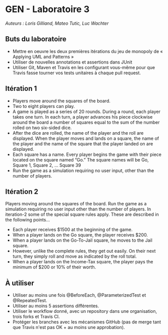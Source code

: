 # GEN - Laboratoire 3

_Auteurs : Loris Gilliand, Mateo Tutic, Luc Wachter_

## Buts du laboratoire
- Mettre en oeuvre les deux premières itérations du jeu de monopoly de « Applying UML and Patterns »
- Utiliser de nouvelles annotations et assertions dans JUnit
- Utiliser Git, Maven et Travis en les configurant vous-même pour que Travis fasse tourner vos tests unitaires à 
chaque pull request.

## Itération 1
- Players move around the squares of the board.
- Two to eight players can play.
- A game is played as a series of 20 rounds. During a round, each player takes one turn. In each turn, a player advances his piece clockwise around the board a number of squares equal to the sum of the number rolled on two six-sided dice.
- After the dice are rolled, the name of the player and the roll are displayed. When the player moves and lands on a square, the name of the player and the name of the square that the player landed on are displayed.
- Each square has a name. Every player begins the game with their piece located on the square named “Go.” The square names will be Go, Square 1, Square 2, ... Square 39
- Run the game as a simulation requiring no user input, other than the number of players.

## Itération 2
Players moving around the squares of the board. Run the game as a simulation requiring no user input other than the number of players. In iteration-2 some of the special square rules  apply. These are described in the following points...

- Each player receives $1500 at the beginning of the game.
- When a player lands on the Go square, the player receives $200.
- When a player lands on the Go-To-Jail square, he moves to the Jail square.
- However, unlike the complete rules, they get out easily. On their next turn, they simply roll and move as indicated
 by the roll total.
- When a player lands on the Income-Tax square, the player pays the minimum of $200 or 10% of their worth.

## À utiliser
- Utiliser au moins une fois @BeforeEach, @ParameterizedTest et @RepeatedTest.
- Utiliser au moins 5 assertions différentes.
- Utiliser le workflow donné, avec un repository dans une organisation, trois forks et Travis CI.
- Protéger les branches avec les mécanismes GitHub (pas de merge tant que Travis n'est pas OK + au moins une approbation).
